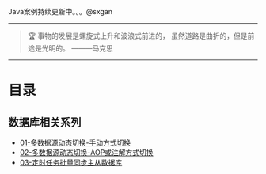 Java案例持续更新中。。。@sxgan

---

> 🏆 事物的发展是螺旋式上升和波浪式前进的， 虽然道路是曲折的，但是前途是光明的。 ———马克思

--- 

# 目录

## 数据库相关系列

- [01-多数据源动态切换-手动方式切换](java-boot-db%2Fsrc%2Fmain%2Fjava%2Fcn%2Fsxgan%2Fdb%2Fconfig)
- [02-多数据源动态切换-AOP或注解方式切换](java-boot-db%2Fsrc%2Fmain%2Fjava%2Fcn%2Fsxgan%2Fdb%2Faspect)
- [03-定时任务批量同步主从数据库](java-boot-db%2Fsrc%2Fmain%2Fjava%2Fcn%2Fsxgan%2Fdb%2Fquartz)